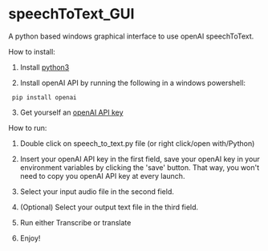 # speechToText_GUI
A python based windows graphical interface to use openAI speechToText.

How to install: 

1) Install [python3](https://docs.python.org/fr/3/using/windows.html)
   
2) Install openAI API by running the following in a windows powershell:
```
 pip install openai
```

3) Get yourself an [openAI API key](https://help.openai.com/en/articles/4936850-where-do-i-find-my-secret-api-key)

How to run: 

1) Double click on speech_to_text.py file (or right click/open with/Python)

2) Insert your openAI API key in the first field, save your openAI key in your environment variables by clicking the 'save' button. That way, you won't need to copy you openAI API key at every launch. 

3) Select your input audio file in the second field. 

4) (Optional) Select your output text file in the third field. 

5) Run either Transcribe or translate

6) Enjoy!
